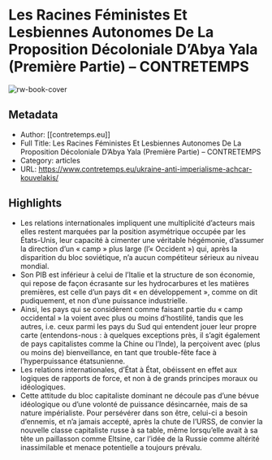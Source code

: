 # Les Racines Féministes Et Lesbiennes Autonomes De La Proposition Décoloniale D’Abya Yala (Première Partie) – CONTRETEMPS

![rw-book-cover](https://readwise-assets.s3.amazonaws.com/static/images/article2.74d541386bbf.png)

## Metadata
- Author: [[contretemps.eu]]
- Full Title: Les Racines Féministes Et Lesbiennes Autonomes De La Proposition Décoloniale D’Abya Yala (Première Partie) – CONTRETEMPS
- Category: articles
- URL: https://www.contretemps.eu/ukraine-anti-imperialisme-achcar-kouvelakis/

## Highlights
- Les relations internationales impliquent une multiplicité d’acteurs mais elles restent marquées par la position asymétrique occupée par les États-Unis, leur capacité à cimenter une véritable hégémonie, d’assumer la direction d’un « camp » plus large (l’« Occident ») qui, après la disparition du bloc soviétique, n’a aucun compétiteur sérieux au niveau mondial.
- Son PIB est inférieur à celui de l’Italie et la structure de son économie, qui repose de façon écrasante sur les hydrocarbures et les matières premières, est celle d’un pays dit « en développement », comme on dit pudiquement, et non d’une puissance industrielle.
- Ainsi, les pays qui se considèrent comme faisant partie du « camp occidental » la voient avec plus ou moins d’hostilité, tandis que les autres, i.e. ceux parmi les pays du Sud qui entendent jouer leur propre carte (entendons-nous : à quelques exceptions près, il s’agit également de pays capitalistes comme la Chine ou l’Inde), la perçoivent avec (plus ou moins de) bienveillance, en tant que trouble-fête face à l’hyperpuissance étatsunienne.
- Les relations internationales, d’État à État, obéissent en effet aux logiques de rapports de force, et non à de grands principes moraux ou idéologiques.
- Cette attitude du bloc capitaliste dominant ne découle pas d’une bévue idéologique ou d’une volonté de puissance désincarnée, mais de sa nature impérialiste. Pour persévérer dans son être, celui-ci a besoin d’ennemis, et n’a jamais accepté, après la chute de l’URSS, de convier la nouvelle classe capitaliste russe à sa table, même lorsqu’elle avait à sa tête un paillasson comme Eltsine, car l’idée de la Russie comme altérité inassimilable et menace potentielle a toujours prévalu.

